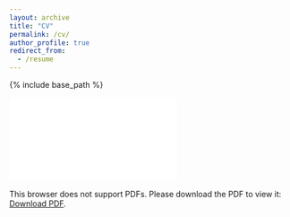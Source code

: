 ```yaml
---
layout: archive
title: "CV"
permalink: /cv/
author_profile: true
redirect_from:
  - /resume
---
```


{% include base_path %}

<object data="/files/PGLSanchez_CV_20230208.pdf" type="application/pdf" width="700px" height="700px">
    <embed src="/files/PGLSanchez_CV_20230208.pdf">
        <p>This browser does not support PDFs. Please download the PDF to view it: <a href="/files/PGLSanchez_CV_20230208.pdf">Download PDF</a>.</p>
    </embed>
</object>
